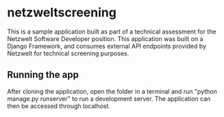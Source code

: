 # netzweltscreening
This is a sample application built as part of a technical assessment for the Netzwelt Software Developer position. This application was built on a Django Framework, and consumes external API endpoints provided by Netzwelt for technical screening purposes.

## Running the app
After cloning the application, open the folder in a terminal and run "python manage.py runserver" to run a development server. The application can then be accessed through localhost.
